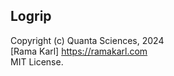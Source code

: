 ## Logrip

Copyright (c) Quanta Sciences, 2024<br>
[Rama Karl] https://ramakarl.com<br>
MIT License.<br>
